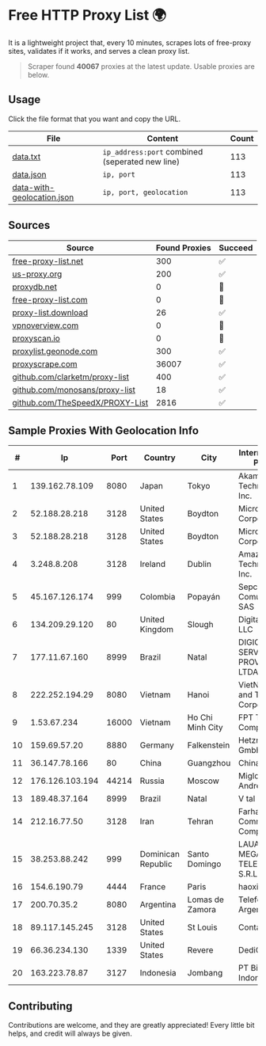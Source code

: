 
# Free HTTP Proxy List 🌍

It is a lightweight project that, every 10 minutes, scrapes lots of free-proxy sites, validates if it works, and serves a clean proxy list.


> Scraper found **40067** proxies at the latest update. Usable proxies are below.

## Usage

Click the file format that you want and copy the URL.


|File|Content|Count|
|----|-------|-----|
|[data.txt](https://raw.githubusercontent.com/themiralay/Proxy-List-World/master/data.txt)|`ip_address:port` combined (seperated new line)|113|
|[data.json](https://raw.githubusercontent.com/themiralay/Proxy-List-World/master/data.json)|`ip, port`|113|
|[data-with-geolocation.json](https://raw.githubusercontent.com/themiralay/Proxy-List-World/master/data-with-geolocation.json)|`ip, port, geolocation`|113|

## Sources

|Source|Found Proxies|Succeed|
|------|-------------|-------|
|[free-proxy-list.net](https://free-proxy-list.net)|300|✅|
|[us-proxy.org](https://www.us-proxy.org)|200|✅|
|[proxydb.net](http://proxydb.net)|0|🚫|
|[free-proxy-list.com](https://free-proxy-list.com/?page=&port=&type%5B%5D=http&type%5B%5D=https&up_time=0&search=Search)|0|🚫|
|[proxy-list.download](https://www.proxy-list.download/HTTP)|26|✅|
|[vpnoverview.com](https://vpnoverview.com/privacy/anonymous-browsing/free-proxy-servers)|0|🚫|
|[proxyscan.io](https://www.proxyscan.io)|0|🚫|
|[proxylist.geonode.com](https://proxylist.geonode.com/api/proxy-list?limit=300&page=1&sort_by=lastChecked&sort_type=desc&protocols=http,https)|300|✅|
|[proxyscrape.com](https://api.proxyscrape.com/v2/?request=displayproxies&protocol=http&timeout=10000&country=all&ssl=all&anonymity=all)|36007|✅|
|[github.com/clarketm/proxy-list](https://raw.githubusercontent.com/clarketm/proxy-list/master/proxy-list-raw.txt)|400|✅|
|[github.com/monosans/proxy-list](https://raw.githubusercontent.com/monosans/proxy-list/main/proxies/http.txt)|18|✅|
|[github.com/TheSpeedX/PROXY-List](https://raw.githubusercontent.com/TheSpeedX/PROXY-List/master/http.txt)|2816|✅|


## Sample Proxies With Geolocation Info

|#|Ip|Port|Country|City|Internet Service Provider|
|-|--|----|-------|----|-------------------------|
|1|139.162.78.109|8080|Japan|Tokyo|Akamai Technologies, Inc.|
|2|52.188.28.218|3128|United States|Boydton|Microsoft Corporation|
|3|52.188.28.218|3128|United States|Boydton|Microsoft Corporation|
|4|3.248.8.208|3128|Ireland|Dublin|Amazon Technologies Inc.|
|5|45.167.126.174|999|Colombia|Popayán|Sepcom Comunicaciones SAS|
|6|134.209.29.120|80|United Kingdom|Slough|DigitalOcean, LLC|
|7|177.11.67.160|8999|Brazil|Natal|DIGICONTROL SERVIÇOS DE PROVEDORES LTDA|
|8|222.252.194.29|8080|Vietnam|Hanoi|VietNam Post and Telecom Corporation|
|9|1.53.67.234|16000|Vietnam|Ho Chi Minh City|FPT Telecom Company|
|10|159.69.57.20|8880|Germany|Falkenstein|Hetzner Online GmbH|
|11|36.147.78.166|80|China|Guangzhou|China Mobile|
|12|176.126.103.194|44214|Russia|Moscow|Miglovets Egor Andreevich|
|13|189.48.37.164|8999|Brazil|Natal|V tal|
|14|212.16.77.50|3128|Iran|Tehran|Farhang Azma Communications Company LTD|
|15|38.253.88.242|999|Dominican Republic|Santo Domingo|LAUAM MEGARED TELECOM, S.R.L.|
|16|154.6.190.79|4444|France|Paris|haoxiangyun|
|17|200.70.35.2|8080|Argentina|Lomas de Zamora|Telefonica de Argentina|
|18|89.117.145.245|3128|United States|St Louis|Contabo Inc.|
|19|66.36.234.130|1339|United States|Revere|DediOutlet, LLC|
|20|163.223.78.87|3127|Indonesia|Jombang|PT Big Network Indonesia|



## Contributing

Contributions are welcome, and they are greatly appreciated! Every
little bit helps, and credit will always be given.

